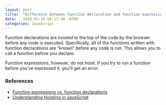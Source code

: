 ```yaml
---
layout: post
title:  "Difference between function declaration and function expression"
date:   2020-03-16 06:17:48 -0700
categories: JavaScript
---
```


Function declarations are hoisted to the top of the code by the browser before any code is executed. Specifically, all of the functions written with function declarations are “known” before any code is run. This allows you to call a function before you declare.

Function expressions, however, do not hoist. If you try to run a function before you’ve expressed it, you’ll get an error.

### References
- [Function expressions vs. function declarations](https://gomakethings.com/function-expressions-vs-function-declarations/)
- [Understanding Hoisting in JavaScript](https://scotch.io/tutorials/understanding-hoisting-in-javascript)
